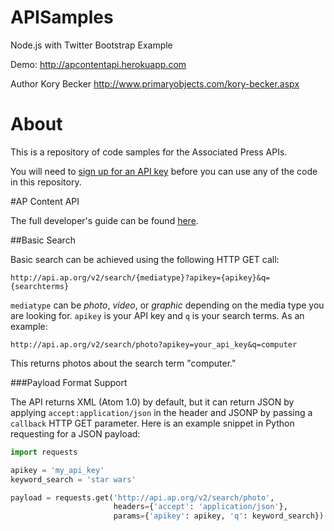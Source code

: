 APISamples
==========

Node.js with Twitter Bootstrap Example

Demo:
http://apcontentapi.herokuapp.com

Author
Kory Becker http://www.primaryobjects.com/kory-becker.aspx

About
==========

This is a repository of code samples for the Associated Press APIs.  

You will need to [sign up for an API key](http://developer.ap.org/) before you can use any of the code in this repository.

#AP Content API

The full developer's guide can be found [here](http://developer.ap.org/files/AP_Content_API_Developer_Guide.pdf).

##Basic Search

Basic search can be achieved using the following HTTP GET call:

```
http://api.ap.org/v2/search/{mediatype}?apikey={apikey}&q={searchterms}
```

`mediatype` can be *photo*, *video*, or *graphic* depending on the media type you are looking for.  `apikey` is your API key and `q` is your search terms.  As an example:

```
http://api.ap.org/v2/search/photo?apikey=your_api_key&q=computer
```

This returns photos about the search term "computer."

###Payload Format Support

The API returns XML (Atom 1.0) by default, but it can return JSON by applying `accept:application/json` in the header and JSONP by passing a `callback` HTTP GET parameter.  Here is an example snippet in Python requesting for a JSON payload:

```python
import requests

apikey = 'my_api_key'
keyword_search = 'star wars'

payload = requests.get('http://api.ap.org/v2/search/photo',
                       headers={'accept': 'application/json'},
                       params={'apikey': apikey, 'q': keyword_search})
```



